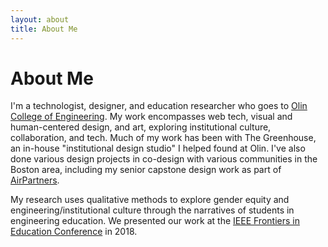 ```yaml
---
layout: about
title: About Me
---
```


# About Me

I'm a technologist, designer, and education researcher who goes to [Olin College of Engineering](http://www.olin.edu/). My work encompasses web tech, visual and human-centered design, and art, exploring institutional culture, collaboration, and tech. Much of my work has been with The Greenhouse, an in-house "institutional design studio" I helped found at Olin. I've also done various design projects in co-design with various communities in the Boston area, including my senior capstone design work as part of [AirPartners](http://airpartners.org).

My research uses qualitative methods to explore gender equity and engineering/institutional culture through the narratives of students in engineering education. We presented our work at the [IEEE Frontiers in Education Conference](https://ieeexplore.ieee.org/document/8658912) in 2018.